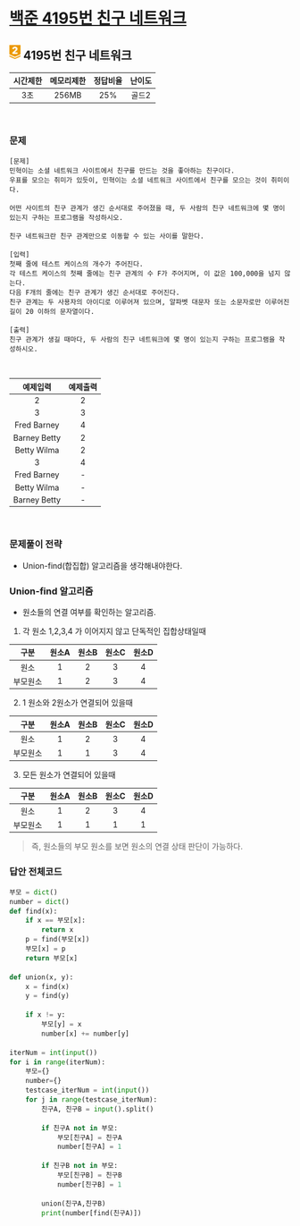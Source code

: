 
# [백준 4195번 친구 네트워크](https://www.acmicpc.net/problem/4195)

## <img src="https://raw.githubusercontent.com/gudals-kim/Studyroom/0c61bf1ad9b6434ff624dbab4012654df8c92b01/codingtest/img/rank/gold_2.svg" width="20">  4195번 친구 네트워크

| 시간제한 | 메모리제한 |정답비율| 난이도 |
|:----:|:-----:|:---:|:---:|
|  3초  | 256MB |25%| 골드2 |

<br>


### 문제

```
[문제]
민혁이는 소셜 네트워크 사이트에서 친구를 만드는 것을 좋아하는 친구이다.
우표를 모으는 취미가 있듯이, 민혁이는 소셜 네트워크 사이트에서 친구를 모으는 것이 취미이다.

어떤 사이트의 친구 관계가 생긴 순서대로 주어졌을 때, 두 사람의 친구 네트워크에 몇 명이 있는지 구하는 프로그램을 작성하시오.

친구 네트워크란 친구 관계만으로 이동할 수 있는 사이를 말한다.

[입력]
첫째 줄에 테스트 케이스의 개수가 주어진다.
각 테스트 케이스의 첫째 줄에는 친구 관계의 수 F가 주어지며, 이 값은 100,000을 넘지 않는다.
다음 F개의 줄에는 친구 관계가 생긴 순서대로 주어진다. 
친구 관계는 두 사용자의 아이디로 이루어져 있으며, 알파벳 대문자 또는 소문자로만 이루어진 길이 20 이하의 문자열이다.

[출력]
친구 관계가 생길 때마다, 두 사람의 친구 네트워크에 몇 명이 있는지 구하는 프로그램을 작성하시오.
```






<br>

|     예제입력     | 예제출력 |
|:------------:|:----:|
|      2       |  2   |
|      3       |  3   |
| Fred Barney  |  4   |
| Barney Betty |  2   |
| Betty Wilma  |  2   |
|      3       |  4   |
| Fred Barney  |  -   |
| Betty Wilma  |  -   |
| Barney Betty |  -   |



<br>

### 문제풀이 전략


- Union-find(합집합) 알고리즘을 생각해내야한다.
### Union-find 알고리즘

- 원소들의 연결 여부를 확인하는 알고리즘.

1. 각 원소 1,2,3,4 가 이어지지 않고 단독적인 집합상태일때 

|  구분  |원소A|원소B|원소C|원소D|
|:----:|:---:|:---:|:---:|:---:|
|  원소  |  1  |2|3|4|
| 부모원소 |  1  |2|3|4|

2. 1 원소와 2원소가 연결되어 있을때

|  구분  |원소A| 원소B |원소C|원소D|
|:----:|:---:|:---:|:---:|:---:|
|  원소  |  1  |  2  |3|4|
| 부모원소 |  1  |  1  |3|4|

3. 모든 원소가 연결되어 있을때

|  구분  |원소A| 원소B | 원소C | 원소D |
|:----:|:---:|:---:|:---:|:---:|
|  원소  |  1  |  2  |  3  |  4  |
| 부모원소 |  1  |  1  |  1  |  1  |

> 즉, 원소들의 부모 원소를 보면 원소의 연결 상태 판단이 가능하다.

### 답안 전체코드

```py
부모 = dict()
number = dict()
def find(x):
    if x == 부모[x]:
        return x
    p = find(부모[x])
    부모[x] = p
    return 부모[x]

def union(x, y):
    x = find(x)
    y = find(y)

    if x != y:
        부모[y] = x
        number[x] += number[y]

iterNum = int(input())
for i in range(iterNum):
    부모={}
    number={}
    testcase_iterNum = int(input())
    for j in range(testcase_iterNum):
        친구A, 친구B = input().split()

        if 친구A not in 부모:
            부모[친구A] = 친구A
            number[친구A] = 1

        if 친구B not in 부모:
            부모[친구B] = 친구B
            number[친구B] = 1

        union(친구A,친구B)
        print(number[find(친구A)])


```
